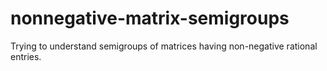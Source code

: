 # nonnegative-matrix-semigroups
Trying to understand semigroups of matrices having non-negative rational entries.
